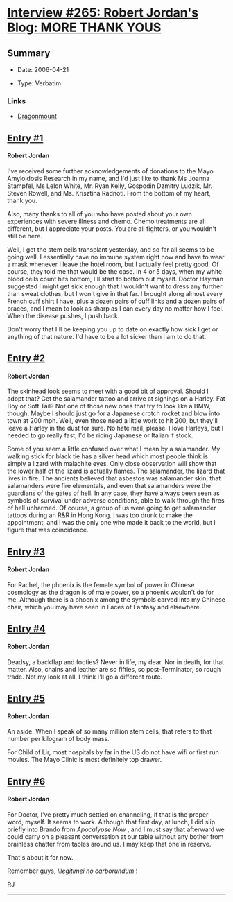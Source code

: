 # [Interview #265: Robert Jordan's Blog: MORE THANK YOUS](https://www.theoryland.com/intvmain.php?i=265)

## Summary

- Date: 2006-04-21

- Type: Verbatim

### Links

- [Dragonmount](http://www.dragonmount.com/forums/blog/4/entry-340-more-thanks-yous/)


## [Entry #1](./t-265/1)

#### Robert Jordan

I've received some further acknowledgements of donations to the Mayo Amyloidosis Research in my name, and I'd just like to thank Ms Joanna Stampfel, Ms Lelon White, Mr. Ryan Kelly, Gospodin Dzmitry Ludzik, Mr. Steven Rowell, and Ms. Krisztina Radnoti. From the bottom of my heart, thank you.

Also, many thanks to all of you who have posted about your own experiences with severe illness and chemo. Chemo treatments are all different, but I appreciate your posts. You are all fighters, or you wouldn't still be here.

Well, I got the stem cells transplant yesterday, and so far all seems to be going well. I essentially have no immune system right now and have to wear a mask whenever I leave the hotel room, but I actually feel pretty good. Of course, they told me that would be the case. In 4 or 5 days, when my white blood cells count hits bottom, I'll start to bottom out myself. Doctor Hayman suggested I might get sick enough that I wouldn't want to dress any further than sweat clothes, but I won't give in that far. I brought along almost every French cuff shirt I have, plus a dozen pairs of cuff links and a dozen pairs of braces, and I mean to look as sharp as I can every day no matter how I feel. When the disease pushes, I push back.

Don't worry that I'll be keeping you up to date on exactly how sick I get or anything of that nature. I'd have to be a lot sicker than I am to do that.

## [Entry #2](./t-265/2)

#### Robert Jordan

The skinhead look seems to meet with a good bit of approval. Should I adopt that? Get the salamander tattoo and arrive at signings on a Harley. Fat Boy or Soft Tail? Not one of those new ones that try to look like a BMW, though. Maybe I should just go for a Japanese crotch rocket and blow into town at 200 mph. Well, even those need a little work to hit 200, but they'll leave a Harley in the dust for sure. No hate mail, please. I love Harleys, but I needed to go really fast, I'd be riding Japanese or Italian if stock.

Some of you seem a little confused over what I mean by a salamander. My walking stick for black tie has a silver head which most people think is simply a lizard with malachite eyes. Only close observation will show that the lower half of the lizard is actually flames. The salamander, the lizard that lives in fire. The ancients believed that asbestos was salamander skin, that salamanders were fire elementals, and even that salamanders were the guardians of the gates of hell. In any case, they have always been seen as symbols of survival under adverse conditions, able to walk through the fires of hell unharmed. Of course, a group of us were going to get salamander tattoos during an R&R in Hong Kong. I was too drunk to make the appointment, and I was the only one who made it back to the world, but I figure that was coincidence.

## [Entry #3](./t-265/3)

#### Robert Jordan

For Rachel, the phoenix is the female symbol of power in Chinese cosmology as the dragon is of male power, so a phoenix wouldn't do for me. Although there is a phoenix among the symbols carved into my Chinese chair, which you may have seen in Faces of Fantasy and elsewhere.

## [Entry #4](./t-265/4)

#### Robert Jordan

Deadsy, a backflap and footies? Never in life, my dear. Nor in death, for that matter. Also, chains and leather are so fifties, so post-Terminator, so rough trade. Not my look at all. I think I'll go a different route.

## [Entry #5](./t-265/5)

#### Robert Jordan

An aside. When I speak of so many million stem cells, that refers to that number per kilogram of body mass.

For Child of Lir, most hospitals by far in the US do not have wifi or first run movies. The Mayo Clinic is most definitely top drawer.

## [Entry #6](./t-265/6)

#### Robert Jordan

For Doctor, I've pretty much settled on channeling, if that is the proper word, myself. It seems to work. Although that first day, at lunch, I did slip briefly into Brando from
*Apocalypse Now*
, and I must say that afterward we could carry on a pleasant conversation at our table without any bother from brainless chatter from tables around us. I may keep that one in reserve.

That's about it for now.

Remember guys,
*Illegitimei no carborundum*
!

RJ


---

